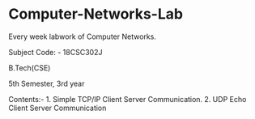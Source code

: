 # Computer-Networks-Lab
<p>Every week labwork of Computer Networks.</p>
<p>Subject Code: - 18CSC302J</p>
<p>B.Tech(CSE)</p>
<p>5th Semester, 3rd year</p>
<p>Contents:-
1. Simple TCP/IP Client Server Communication.
2. UDP Echo Client Server Communication

</p>
